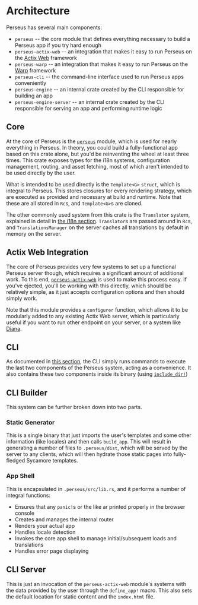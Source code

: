 # Architecture

Perseus has several main components:

-   `perseus` -- the core module that defines everything necessary to build a Perseus app if you try hard enough
-   `perseus-actix-web` -- an integration that makes it easy to run Perseus on the [Actix Web](https://actix.rs) framework
-   `perseus-warp` -- an integration that makes it easy to run Perseus on the [Warp](https://github.com/seanmonstar/warp) framework
-   `perseus-cli` -- the command-line interface used to run Perseus apps conveniently
-   `perseus-engine` -- an internal crate created by the CLI responsible for building an app
-   `perseus-engine-server` -- an internal crate created by the CLI responsible for serving an app and performing runtime logic

## Core

At the core of Perseus is the [`perseus`](https://docs.rs/perseus) module, which is used for nearly everything in Perseus. In theory, you could build a fully-functional app based on this crate alone, but you'd be reinventing the wheel at least three times. This crate exposes types for the i18n systems, configuration management, routing, and asset fetching, most of which aren't intended to be used directly by the user.

What is intended to be used directly is the `Template<G>` `struct`, which is integral to Perseus. This stores closures for every rendering strategy, which are executed as provided and necessary at build and runtime. Note that these are all stored in `Rc`s, and `Template<G>`s are cloned.

The other commonly used system from this crate is the `Translator` system, explained in detail in [the i18n section](:i18n/intro). `Translator`s are passed around in `Rc`s, and `TranslationsManager` on the server caches all translations by default in memory on the server.

## Actix Web Integration

The core of Perseus provides very few systems to set up a functional Perseus server though, which requires a significant amount of additional work. To this end, [`perseus-actix-web`](https://docs.rs/perseus-actix-web) is used to make this process easy. If you've ejected, you'll be working with this directly, which should be relatively simple, as it just accepts configuration options and then should simply work.

Note that this module provides a `configurer` function, which allows it to be modularly added to any existing Actix Web server, which is particularly useful if you want to run other endpoint on your server, or a system like [Diana](https://github.com/arctic-hen7/diana).

## CLI

As documented in [this section](:cli), the CLI simply runs commands to execute the last two components of the Perseus system, acting as a convenience. It also contains these two components inside its binary (using [`include_dir!`](https://github.com/Michael-F-Bryan/include_dir))

## CLI Builder

This system can be further broken down into two parts.

### Static Generator

This is a single binary that just imports the user's templates and some other information (like locales) and then calls `build_app`. This will result in generating a number of files to `.perseus/dist`, which will be served by the server to any clients, which will then hydrate those static pages into fully-fledged Sycamore templates.

### App Shell

This is encapsulated in `.perseus/src/lib.rs`, and it performs a number of integral functions:

-   Ensures that any `panic!`s or the like ar printed properly in the browser console
-   Creates and manages the internal router
-   Renders your actual app
-   Handles locale detection
-   Invokes the core app shell to manage initial/subsequent loads and translations
-   Handles error page displaying

## CLI Server

This is just an invocation of the `perseus-actix-web` module's systems with the data provided by the user through the `define_app!` macro. This also sets the default location for static content and the `index.html` file.
